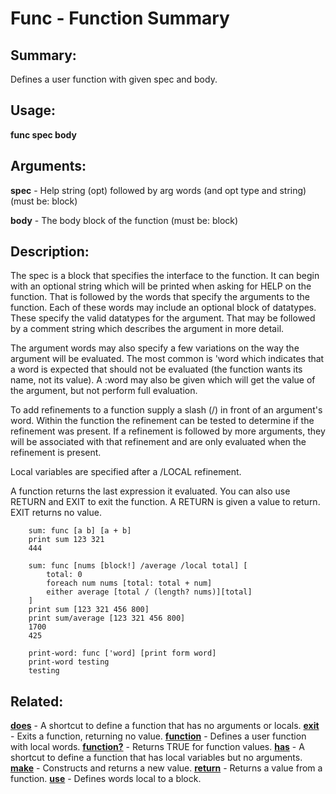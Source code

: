 # Func - Function Summary

## Summary:

Defines a user function with given spec and body.

## Usage:

**func spec body**

## Arguments:

**spec** - Help string (opt) followed by arg words (and opt type and string) (must be: block)

**body** - The body block of the function (must be: block)

## Description:

The spec is a block that specifies the interface to the function. It can begin with an optional string which will be printed when asking for HELP on the function. That is followed by the words that specify the arguments to the function. Each of these words may include an optional block of datatypes. These specify the valid datatypes for the argument. That may be followed by a comment string which describes the argument in more detail.

The argument words may also specify a few variations on the way the argument will be evaluated. The most common is 'word which indicates that a word is expected that should not be evaluated (the function wants its name, not its value). A :word may also be given which will get the value of the argument, but not perform full evaluation.

To add refinements to a function supply a slash (/) in front of an argument's word. Within the function the refinement can be tested to determine if the refinement was present. If a refinement is followed by more arguments, they will be associated with that refinement and are only evaluated when the refinement is present.

Local variables are specified after a /LOCAL refinement.

A function returns the last expression it evaluated. You can also use RETURN and EXIT to exit the function. A RETURN is given a value to return. EXIT returns no value.

```
    sum: func [a b] [a + b]
    print sum 123 321
    444
```

```
    sum: func [nums [block!] /average /local total] [
        total: 0
        foreach num nums [total: total + num]
        either average [total / (length? nums)][total]
    ]
    print sum [123 321 456 800]
    print sum/average [123 321 456 800]
    1700
    425
```

```
    print-word: func ['word] [print form word]
    print-word testing
    testing
```

## Related:

[**does**](http://www.rebol.com/docs/words/wdoes.html) - A shortcut to define a function that has no arguments or locals.
[**exit**](http://www.rebol.com/docs/words/wexit.html) - Exits a function, returning no value.
[**function**](http://www.rebol.com/docs/words/wfunction.html) - Defines a user function with local words.
[**function?**](http://www.rebol.com/docs/words/wfunctionq.html) - Returns TRUE for function values.
[**has**](http://www.rebol.com/docs/words/whas.html) - A shortcut to define a function that has local variables but no arguments.
[**make**](http://www.rebol.com/docs/words/wmake.html) - Constructs and returns a new value.
[**return**](http://www.rebol.com/docs/words/wreturn.html) - Returns a value from a function.
[**use**](http://www.rebol.com/docs/words/wuse.html) - Defines words local to a block.
